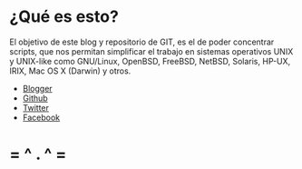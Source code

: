 #	¿Qué es esto?

El objetivo de este blog y repositorio de GIT, es el de poder concentrar 
scripts, que nos permitan simplificar el trabajo en sistemas operativos
UNIX y UNIX-like como GNU/Linux, OpenBSD, FreeBSD, NetBSD, Solaris, 
HP-UX, IRIX, Mac OS X (Darwin) y otros.

* [Blogger](http://GeekScripting.blogspot.com:80/)
* [Github](https://github.com:443/tonejito/GeekScripting/)
* [Twitter](http://twitter.com:80/#!/GeekScripting)
* [Facebook](http://www.facebook.com:80/pages/Geek-Scripting/311745805555991)

#	= ^ . ^ =

